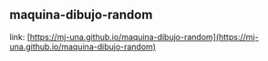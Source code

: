 ## maquina-dibujo-random

link: [https://mj-una.github.io/maquina-dibujo-random](https://mj-una.github.io/maquina-dibujo-random)
